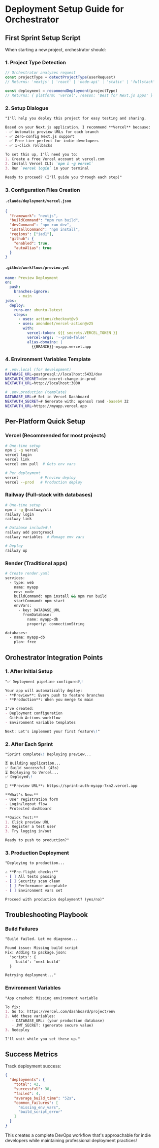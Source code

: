 # Deployment Setup Guide for Orchestrator

## First Sprint Setup Script

When starting a new project, orchestrator should:

### 1. Project Type Detection

```typescript
// Orchestrator analyzes request
const projectType = detectProjectType(userRequest)
// Returns: 'nextjs' | 'react' | 'node-api' | 'static' | 'fullstack'

const deployment = recommendDeployment(projectType)
// Returns: { platform: 'vercel', reason: 'Best for Next.js apps' }
```

### 2. Setup Dialogue

```markdown
"I'll help you deploy this project for easy testing and sharing.

Based on your Next.js application, I recommend **Vercel** because:
- ✅ Automatic preview URLs for each branch
- ✅ Zero-config Next.js support  
- ✅ Free tier perfect for indie developers
- ✅ 1-click rollbacks

To set this up, I'll need you to:
1. Create a free Vercel account at vercel.com
2. Install Vercel CLI: `npm i -g vercel`
3. Run `vercel login` in your terminal

Ready to proceed? (I'll guide you through each step)"
```

### 3. Configuration Files Creation

#### `.claude/deployment/vercel.json`
```json
{
  "framework": "nextjs",
  "buildCommand": "npm run build",
  "devCommand": "npm run dev",
  "installCommand": "npm install",
  "regions": ["iad1"],
  "github": {
    "enabled": true,
    "autoAlias": true
  }
}
```

#### `.github/workflows/preview.yml`
```yaml
name: Preview Deployment
on:
  push:
    branches-ignore:
      - main
jobs:
  deploy:
    runs-on: ubuntu-latest
    steps:
      - uses: actions/checkout@v3
      - uses: amondnet/vercel-action@v25
        with:
          vercel-token: ${{ secrets.VERCEL_TOKEN }}
          vercel-args: '--prod=false'
          alias-domains: |
            {{BRANCH}}-myapp.vercel.app
```

### 4. Environment Variables Template

```bash
# .env.local (for development)
DATABASE_URL=postgresql://localhost:5432/dev
NEXTAUTH_SECRET=dev-secret-change-in-prod
NEXTAUTH_URL=http://localhost:3000

# .env.production (template)
DATABASE_URL=# Set in Vercel Dashboard
NEXTAUTH_SECRET=# Generate with: openssl rand -base64 32
NEXTAUTH_URL=https://myapp.vercel.app
```

## Per-Platform Quick Setup

### Vercel (Recommended for most projects)

```bash
# One-time setup
npm i -g vercel
vercel login
vercel link
vercel env pull  # Gets env vars

# Per deployment
vercel          # Preview deploy
vercel --prod   # Production deploy
```

### Railway (Full-stack with databases)

```bash
# One-time setup  
npm i -g @railway/cli
railway login
railway link

# Database included\!
railway add postgresql
railway variables  # Manage env vars

# Deploy
railway up
```

### Render (Traditional apps)

```bash
# Create render.yaml
services:
  - type: web
    name: myapp
    env: node
    buildCommand: npm install && npm run build
    startCommand: npm start
    envVars:
      - key: DATABASE_URL
        fromDatabase:
          name: myapp-db
          property: connectionString

databases:
  - name: myapp-db
    plan: free
```

## Orchestrator Integration Points

### 1. After Initial Setup

```markdown
"✅ Deployment pipeline configured\!

Your app will automatically deploy:
- **Preview**: Every push to feature branches
- **Production**: When you merge to main

I've created:
- Deployment configuration
- GitHub Actions workflow  
- Environment variable templates

Next: Let's implement your first feature\!"
```

### 2. After Each Sprint

```markdown
"Sprint complete\! Deploying preview...

⏳ Building application...
✅ Build successful (45s)
⏳ Deploying to Vercel...
✅ Deployed\!

🔗 **Preview URL**: https://sprint-auth-myapp-7xn2.vercel.app

**What's New:**
- User registration form
- Login/logout flow
- Protected dashboard

**Quick Test:**
1. Click preview URL
2. Register a test user
3. Try logging in/out

Ready to push to production?"
```

### 3. Production Deployment

```markdown
"Deploying to production...

⚠️ **Pre-flight checks:**
- [ ] All tests passing
- [ ] Security scan clean
- [ ] Performance acceptable
- [ ] Environment vars set

Proceed with production deployment? (yes/no)"
```

## Troubleshooting Playbook

### Build Failures
```markdown
"Build failed. Let me diagnose...

Found issue: Missing build script
Fix: Adding to package.json:
  'scripts': {
    'build': 'next build'
  }

Retrying deployment..."
```

### Environment Variables
```markdown
"App crashed: Missing environment variable

To fix:
1. Go to: https://vercel.com/dashboard/project/env
2. Add these variables:
   - DATABASE_URL: (your production database)
   - JWT_SECRET: (generate secure value)
3. Redeploy

I'll wait while you set these up."
```

## Success Metrics

Track deployment success:

```json
{
  "deployments": {
    "total": 42,
    "successful": 38,
    "failed": 4,
    "average_build_time": "52s",
    "common_failures": [
      "missing_env_vars",
      "build_script_error"
    ]
  }
}
```

This creates a complete DevOps workflow that's approachable for indie developers while maintaining professional deployment practices\!


